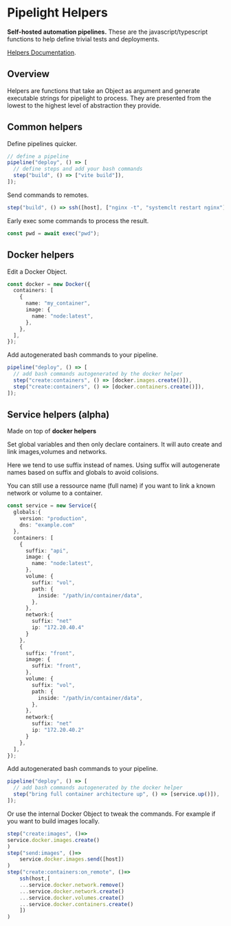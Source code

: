 # Pipelight Helpers

**Self-hosted automation pipelines.**
These are the javascript/typescript functions to help define trivial tests and deployments.

[Helpers Documentation](https://pipelight.dev/helpers/composition).

## Overview

Helpers are functions that take an Object as argument and generate executable strings for pipelight to process.
They are presented from the lowest to the highest level of abstraction they provide.

## Common helpers

Define pipelines quicker.

```ts
// define a pipeline
pipeline("deploy", () => [
  // define steps and add your bash commands
  step("build", () => ["vite build"]),
]);
```

Send commands to remotes.

```ts
step("build", () => ssh([host], ["nginx -t", "systemclt restart nginx"])),
```

Early exec some commands to process the result.

```ts
const pwd = await exec("pwd");
```

## Docker helpers

Edit a Docker Object.

```ts
const docker = new Docker({
  containers: [
    {
      name: "my_container",
      image: {
        name: "node:latest",
      },
    },
  ],
});
```

Add autogenerated bash commands to your pipeline.

```ts
pipeline("deploy", () => [
  // add bash commands autogenerated by the docker helper
  step("create:containers", () => [docker.images.create()]),
  step("create:containers", () => [docker.containers.create()]),
]);
```

## Service helpers (alpha)

Made on top of **docker helpers**

Set global variables and then only declare containers.
It will auto create and link images,volumes and networks.

Here we tend to use suffix instead of names.
Using suffix will autogenerate names based on suffix and globals to avoid colisions.

You can still use a ressource name (full name) if you want to link a known network or volume to a container.

```ts
const service = new Service({
  globals:{
    version: "production",
    dns: "example.com"
  },
  containers: [
    {
      suffix: "api",
      image: {
        name: "node:latest",
      },
      volume: {
        suffix: "vol",
        path: {
          inside: "/path/in/container/data",
        },
      },
      network:{
        suffix: "net"
        ip: "172.20.40.4"
      }
    },
    {
      suffix: "front",
      image: {
        suffix: "front",
      },
      volume: {
        suffix: "vol",
        path: {
          inside: "/path/in/container/data",
        },
      },
      network:{
        suffix: "net"
        ip: "172.20.40.2"
      }
    },
  ],
});
```

Add autogenerated bash commands to your pipeline.

```ts
pipeline("deploy", () => [
  // add bash commands autogenerated by the docker helper
  step("bring full container architecture up", () => [service.up()]),
]);
```

Or use the internal Docker Object to tweak the commands.
For example if you want to build images locally.

```ts
step("create:images", ()=>
service.docker.images.create()
)
step("send:images", ()=>
    service.docker.images.send([host])
)
step("create:containers:on_remote", ()=>
    ssh(host,[
    ...service.docker.network.remove()
    ...service.docker.network.create()
    ...service.docker.volumes.create()
    ...service.docker.containers.create()
    ])
)
```

